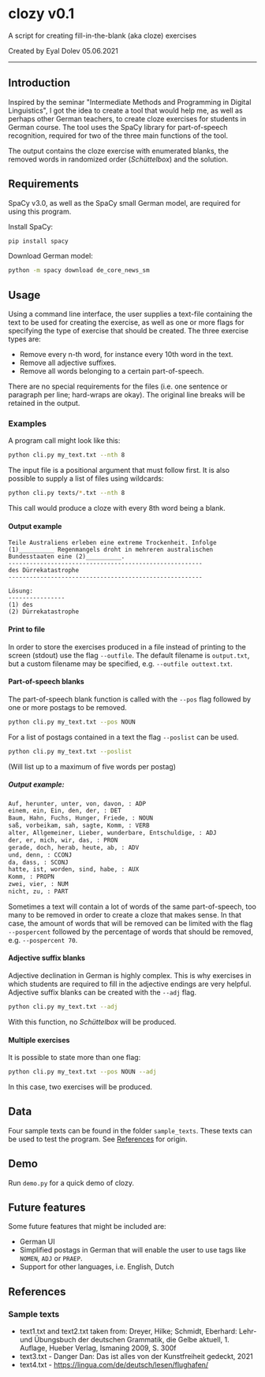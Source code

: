 # clozy v0.1
A script for creating fill-in-the-blank (aka cloze) exercises

Created by Eyal Dolev
05.06.2021

---

## Introduction
Inspired by the seminar "Intermediate Methods and Programming in Digital Linguistics", I got the idea to create a tool that would help me, as well as perhaps other German teachers, to create cloze exercises for students in German course. The tool uses the SpaCy library for part-of-speech recognition, required for two of the three main functions of the tool.

The output contains the cloze exercise with enumerated blanks, the removed words in randomized order (_Schüttelbox_) and the solution.

## Requirements
SpaCy v3.0, as well as the SpaCy small German model, are required for using this program.

Install SpaCy:
```bash
pip install spacy

```
Download German model:
```bash
python -m spacy download de_core_news_sm

```

## Usage
Using a command line interface, the user supplies a text-file containing the text to be used for creating the exercise, as well as one or more flags for specifying the type of exercise that should be created. The three exercise types are:

* Remove every n-th word, for instance every 10th word in the text.
* Remove all adjective suffixes.
* Remove all words belonging to a certain part-of-speech. 

There are no special requirements for the files (i.e. one sentence or paragraph per line; hard-wraps are okay). The original line breaks will be retained in the output.

### Examples
A program call might look like this:
```bash
python cli.py my_text.txt --nth 8 
```
The input file is a positional argument that must follow first. It is also possible to supply a list of files using wildcards:

```bash
python cli.py texts/*.txt --nth 8 
```

This call would produce a cloze with every 8th word being a blank.

#### Output example
```
Teile Australiens erleben eine extreme Trockenheit. Infolge (1)__________ Regenmangels droht in mehreren australischen Bundesstaaten eine (2)__________.
-------------------------------------------------------
des	Dürrekatastrophe
-------------------------------------------------------

Lösung:
----------------
(1) des
(2) Dürrekatastrophe

```

#### Print to file
In order to store the exercises produced in a file instead of printing to the screen (stdout) use the flag `--outfile`. The default filename is `output.txt`, but a custom filename may be specified, e.g. `--outfile outtext.txt`.

#### Part-of-speech blanks
The part-of-speech blank function is called with the `--pos` flag followed by one or more postags to be removed. 
```bash
python cli.py my_text.txt --pos NOUN
```

For a list of postags contained in a text the flag `--poslist` can be used.

```bash
python cli.py my_text.txt --poslist
```
(Will list up to a maximum of five words per postag)


##### Output example:
```bash
Auf, herunter, unter, von, davon, : ADP
einem, ein, Ein, den, der, : DET
Baum, Hahn, Fuchs, Hunger, Friede, : NOUN
saß, vorbeikam, sah, sagte, Komm, : VERB
alter, Allgemeiner, Lieber, wunderbare, Entschuldige, : ADJ
der, er, mich, wir, das, : PRON
gerade, doch, herab, heute, ab, : ADV
und, denn, : CCONJ
da, dass, : SCONJ
hatte, ist, worden, sind, habe, : AUX
Komm, : PROPN
zwei, vier, : NUM
nicht, zu, : PART
```

Sometimes a text will contain a lot of words of the same part-of-speech, too many to be removed in order to create a cloze that makes sense. In that case, the amount of words that will be removed can be limited with the flag `--pospercent` followed by the percentage of words that should be removed, e.g. `--pospercent 70`.


#### Adjective suffix blanks
Adjective declination in German is highly complex. This is why exercises in which students are required to fill in the adjective endings are very helpful. Adjective suffix blanks can be created with the `--adj` flag.

```bash
python cli.py my_text.txt --adj
```
With this function, no _Schüttelbox_ will be produced.

#### Multiple exercises
It is possible to state more than one flag:
```bash
python cli.py my_text.txt --pos NOUN --adj
```
In this case, two exercises will be produced.


## Data
Four sample texts can be found in the folder `sample_texts`. These texts can be used to test the program. See [References](#references) for origin.

## Demo
Run `demo.py` for a quick demo of clozy.

## Future features
Some future features that might be included are:
* German UI
* Simplified postags in German that will enable the user to use tags like `NOMEN`, `ADJ` or `PRAEP`.
* Support for other languages, i.e. English, Dutch

## References
### Sample texts
* text1.txt and text2.txt taken from: Dreyer, Hilke; Schmidt, Eberhard: Lehr- und Übungsbuch der deutschen Grammatik, die Gelbe aktuell, 1. Auflage, Hueber Verlag, Ismaning 2009, S. 300f
* text3.txt - Danger Dan: Das ist alles von der Kunstfreiheit gedeckt, 2021
* text4.txt - https://lingua.com/de/deutsch/lesen/flughafen/